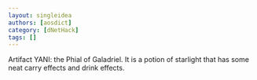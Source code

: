 ```yaml
---
layout: singleidea
authors: [aosdict]
category: [dNetHack]
tags: []
---
```

Artifact YANI: the Phial of Galadriel. It is a potion of starlight that has some neat carry effects and drink effects.
